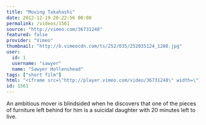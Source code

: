 ```yaml
---
title: "Moving Takahashi"
date: 2012-12-19 20:22:56 00:00
permalink: /videos/1561
source: "http://vimeo.com/36731248"
featured: false
provider: "Vimeo"
thumbnail: "http://b.vimeocdn.com/ts/252/035/252035124_1280.jpg"
user:
  id: 1
  username: "sawyer"
  name: "Sawyer Hollenshead"
tags: ["short film"]
html: "<iframe src=\"http://player.vimeo.com/video/36731248\" width=\"1280\" height=\"720\" frameborder=\"0\" webkitAllowFullScreen mozallowfullscreen allowFullScreen></iframe>"
id: 1561
---
```


An ambitious mover is blindsided when he discovers that one of the pieces of furniture left behind for him is a suicidal daughter with 20 minutes left to live.